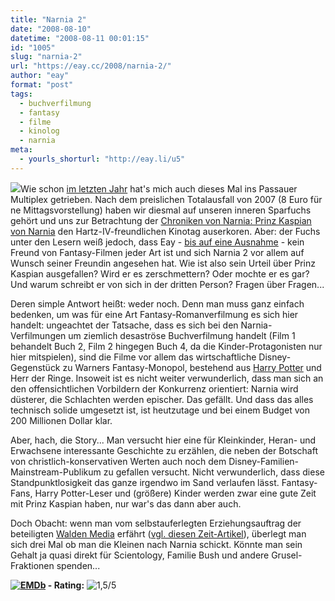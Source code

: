 ```yaml
---
title: "Narnia 2"
date: "2008-08-10"
datetime: "2008-08-11 00:01:15"
id: "1005"
slug: "narnia-2"
url: "https://eay.cc/2008/narnia-2/"
author: "eay"
format: "post"
tags:
  - buchverfilmung
  - fantasy
  - filme
  - kinolog
  - narnia
meta:
  - yourls_shorturl: "http://eay.li/u5"
---
```


![](/uploads/2008/narnia2.jpg)Wie schon [im letzten Jahr](//eay.cc/2007/optimus-prime-vs-megatron/) hat's mich auch dieses Mal ins Passauer Multiplex getrieben. Nach dem preislichen Totalausfall von 2007 (8 Euro für ne Mittagsvorstellung) haben wir diesmal auf unseren inneren Sparfuchs gehört und uns zur Betrachtung der [Chroniken von Narnia: Prinz Kaspian von Narnia](http://www.imdb.com/title/tt0499448/) den Hartz-IV-freundlichen Kinotag auserkoren. Aber: der Fuchs unter den Lesern weiß jedoch, dass Eay - [bis auf eine Ausnahme](//eay.cc/2007/ein-scheinender-stern/) - kein Freund von Fantasy-Filmen jeder Art ist und sich Narnia 2 vor allem auf Wunsch seiner Freundin angesehen hat. Wie ist also sein Urteil über Prinz Kaspian ausgefallen? Wird er es zerschmettern? Oder mochte er es gar? Und warum schreibt er von sich in der dritten Person? Fragen über Fragen...

Deren simple Antwort heißt: weder noch. Denn man muss ganz einfach bedenken, um was für eine Art Fantasy-Romanverfilmung es sich hier handelt: ungeachtet der Tatsache, dass es sich bei den Narnia-Verfilmungen um ziemlich desaströse Buchverfilmung handelt (Film 1 behandelt Buch 2, Film 2 hingegen Buch 4, da die Kinder-Protagonisten nur hier mitspielen), sind die Filme vor allem das wirtschaftliche Disney-Gegenstück zu Warners Fantasy-Monopol, bestehend aus [Harry Potter](//eay.cc/2007/harry-potter-und-der-gahner-des-eay/) und Herr der Ringe. Insoweit ist es nicht weiter verwunderlich, dass man sich an den offensichtlichen Vorbildern der Konkurrenz orientiert: Narnia wird düsterer, die Schlachten werden epischer. Das gefällt. Und dass das alles technisch solide umgesetzt ist, ist heutzutage und bei einem Budget von 200 Millionen Dollar klar.

Aber, hach, die Story... Man versucht hier eine für Kleinkinder, Heran- und Erwachsene interessante Geschichte zu erzählen, die neben der Botschaft von christlich-konservativen Werten auch noch dem Disney-Familien-Mainstream-Publikum zu gefallen versucht. Nicht verwunderlich, dass diese Standpunktlosigkeit das ganze irgendwo im Sand verlaufen lässt. Fantasy-Fans, Harry Potter-Leser und (größere) Kinder werden zwar eine gute Zeit mit Prinz Kaspian haben, nur war's das dann aber auch.

Doch Obacht: wenn man vom selbstauferlegten Erziehungsauftrag der beteiligten [Walden Media](http://de.wikipedia.org/wiki/Walden_Media) erfährt ([vgl. diesen Zeit-Artikel](http://www.zeit.de/2008/32/Narnia-Chroniken)), überlegt man sich drei Mal ob man die Kleinen nach Narnia schickt. Könnte man sein Gehalt ja quasi direkt für Scientology, Familie Bush und andere Grusel-Fraktionen spenden...

 **[![EMDb](/uploads/pages/emdb/emdb_mini.gif)](http://eay.cc/emdb/) - Rating:** ![1,5/5](/uploads/pages/emdb/s_1-5.gif)
